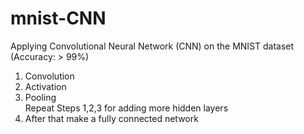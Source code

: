 # mnist-CNN
Applying Convolutional Neural Network (CNN) on the MNIST dataset (Accuracy: > 99%)

1. Convolution
2. Activation
3. Pooling<br>
Repeat Steps 1,2,3 for adding more hidden layers
4. After that make a fully connected network
